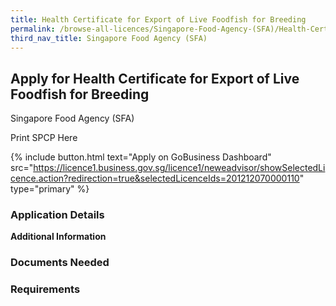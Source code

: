 ```yaml
---
title: Health Certificate for Export of Live Foodfish for Breeding
permalink: /browse-all-licences/Singapore-Food-Agency-(SFA)/Health-Certificate-for-Export-of-Live-Foodfish-for-Breeding
third_nav_title: Singapore Food Agency (SFA)
---
```


## Apply for Health Certificate for Export of Live Foodfish for Breeding

Singapore Food Agency (SFA)

Print SPCP Here


{% include button.html text="Apply on GoBusiness Dashboard" src="https://licence1.business.gov.sg/licence1/neweadvisor/showSelectedLicence.action?redirection=true&selectedLicenceIds=201212070000110" type="primary" %}

### Application Details

**Additional Information**

### Documents Needed

### Requirements

